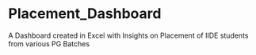 # Placement_Dashboard
A Dashboard created in Excel with Insights on Placement of IIDE students from various PG Batches
